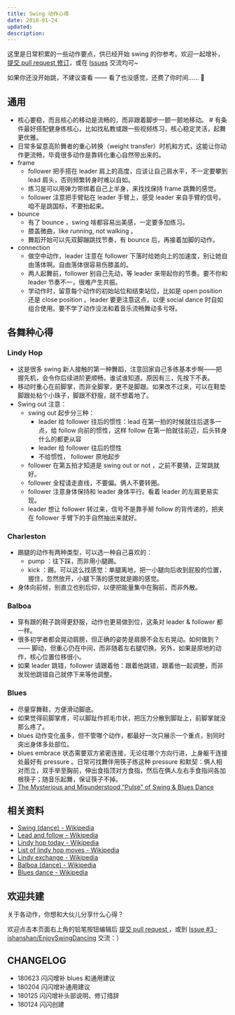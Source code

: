 ```yaml
---
title: Swing 动作心得
date: 2018-01-24
updated: 
description: 
---
```



这里是日常积累的一些动作要点，供已经开始 swing 的你参考。欢迎一起增补，[提交 pull request 修订](https://guides.github.com/activities/forking/#making-changes)，或在 [Issues](https://github.com/ishanshan//issues) 交流均可~

如果你还没开始跳，不建议查看 —— 看了也没感觉，还费了你时间…… 🌝



## 通用

- 核心要稳，而且核心的移动是流畅的，而非跟着脚步一颤一颤地移动。 # 有条件最好搭配健身练核心，比如找私教或跟一些视频练习，核心稳定灵活，起舞更优雅。
- 日常多留意高阶舞者的重心转换（weight transfer）时机和方式，这能让你动作更流畅，毕竟很多动作是靠转化重心自然带出来的。
- frame
	-  follower 把手搭在 leader 肩上的高度，应该让自己肩水平，不一定要攀到 lead 肩头，否则频繁转身时难以自如。
	- 练习是可以用弹力带绑着自己上半身，来找找保持 frame 跳舞的感觉。
	- follower 注意把手臂贴在 leader 手臂上，感受 leader 来自手臂的信号。咱不是跳国标，不要抬起来。
- bounce
	- 有了 bounce ，swing 啥都容易出美感，一定要多加练习。
	- 膝盖微曲，like running, not walking 。
	- 舞蹈开始可以先双脚蹦跳找节奏，有 bounce 后，再接着加脚的动作。
- connection
	- 做空中动作，leader 注意在 follower 下落时给她向上的加速度，别让她自由落体啊。自由落体很容易伤膝盖的。
	- 两人起舞前，follower 别自己先动，等 leader 来带起你的节奏。要不你和 leader 节奏不一，很难产生共振。
	- 学动作时，留意每个动作的初始站位和结束站位，比如是 open position 还是 close position 。leader 要更注意这点，以便 social dance 时自如组合使用。要不学了动作没法和着音乐流畅舞动多亏呀。


## 各舞种心得

### Lindy Hop

- 这是很多 swing 新人接触的第一种舞蹈，注意回家自己多练基本步啊——把握先机，会令你后续进阶更顺畅，谁试谁知道。原因有三，先按下不表。
- 移动时重心在前脚掌，而非全脚掌，更不是脚跟。如果改不过来，可以在鞋垫脚跟处粘个小珠子，脚跟不舒服，就不想着地了。
- Swing out 注意：
	- swing out 起步分三种：
		- leader 给 follower 往后的惯性：lead 在第一拍的时候就往后退多一点，给 follow 向前的惯性，这样 follow 在第一拍就往前迈，后头转身什么的都更从容
		- leader 给 follower 往后的惯性
		- 不给惯性， follower 原地起步
	- follower 在第五拍才知道是 swing out or not ，之前不要猜，正常跳就好。
	- follower 全程请走直线，不要偏。俩人不要转圈。
	- follower 注意身体保持和 leader 身体平行。看着 leader 的左肩更易实现。
	- leader 想让 follower 转过来，信号不是靠手掰 follow 的背传递的，把夹在 follower 手臂下的手自然抽出来就好。


### Charleston

- 踢腿的动作有两种类型，可以选一种自己喜欢的：
	- pump ：往下踩，而非用小腿踢。
	- kick ：踢。可以这么找感觉：单腿离地，把一小腿向后收到屁股的位置，握住，忽然放开，小腿下落的感觉就是踢的感觉。
- 身体向前倾，别直立也别后仰，以便把能量集中在胸前，而非外散。

### Balboa

- 穿有跟的鞋子跳得更舒服，动作也更易做到位，这条对 leader & follower 都一样。
- 很多初学者都会晃动肩膀，但正确的姿势是肩膀不会左右晃动。如何做到？—— 脚动，但重心仍在中间，而非随着左右腿切换。另外，如果是原地的动作，核心位置位移很小。
- 如果 leader 跳错，follower 请跟着他：跟着他跳错，跟着他一起调整，而非发现他跳错自己就停下来等他调整。


### Blues 
 
- 尽量穿舞鞋，方便滑动脚底。
- 如果觉得前脚掌疼，可以脚趾作抓毛巾状，把压力分散到脚趾上，前脚掌就没那么疼了。
- blues 动作变化虽多，但不管哪个动作，都最好一次只展示一个重点，别同时突出身体多处部位。
- blues embrace 状态需要双方紧密连接，无论往哪个方向行进，上身躯干连接处最好有 pressure 。日常可找舞伴用筷子练这种 pressure 和默契：俩人相对而立，双手举至胸前，伸出食指顶对方食指，然后在俩人左右手食指间各加根筷子；随音乐起舞，保证筷子不掉。
- [The Mysterious and Misunderstood “Pulse” of Swing & Blues Dance](http://www.swinginblues.com/the-mysterious-and-misunderstood-pulse-of-swing-blues-dance/)

## 相关资料

* [Swing (dance) - Wikipedia](https://en.wikipedia.org/wiki/Swing_(dance))
* [Lead and follow - Wikipedia](https://en.wikipedia.org/wiki/Lead_and_follow)
* [Lindy hop today - Wikipedia](https://en.wikipedia.org/wiki/Lindy_hop_today)
* [List of lindy hop moves - Wikipedia](https://en.wikipedia.org/wiki/List_of_lindy_hop_moves)
* [Lindy exchange - Wikipedia](https://en.wikipedia.org/wiki/Lindy_exchange)
* [Balboa (dance) - Wikipedia](https://en.wikipedia.org/wiki/Balboa_(dance))
* [Blues dance - Wikipedia](https://en.wikipedia.org/wiki/Blues_dance)

## 欢迎共建

关于各动作，你想和大伙儿分享什么心得？

欢迎点击本页面右上角的铅笔按钮编辑后 [提交 pull request ](https://guides.github.com/activities/forking/#making-changes) ，或到 [Issue #3 · ishanshan/EnjoySwingDancing](https://github.com/ishanshan/EnjoySwingDancing/issues/3) 交流：）

## CHANGELOG 

- 180623 闪闪增补 blues 和通用建议
- 180204 闪闪增补通用建议
- 180125 闪闪增补头部说明、修订措辞 
- 180124 闪闪创建


